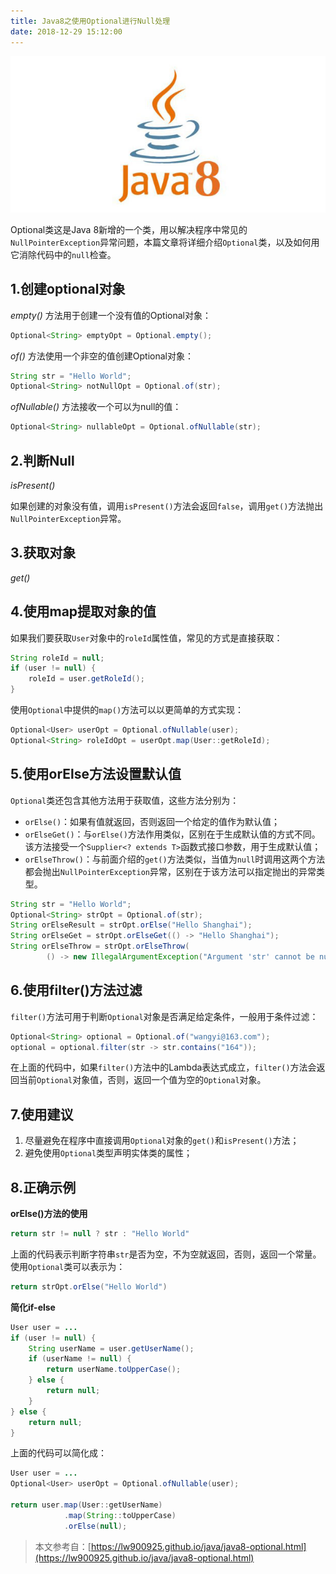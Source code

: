 ```yaml
---
title: Java8之使用Optional进行Null处理
date: 2018-12-29 15:12:00
---
```

![](./20181229Java8之使用Optional进行Null处理/1136672-20181229151420068-1277416757.png)


Optional类这是Java 8新增的一个类，用以解决程序中常见的`NullPointerException`异常问题，本篇文章将详细介绍`Optional`类，以及如何用它消除代码中的`null`检查。

## 1.创建optional对象

*empty()* 方法用于创建一个没有值的Optional对象：

```java
Optional<String> emptyOpt = Optional.empty();
```

*of()* 方法使用一个非空的值创建Optional对象：

```java
String str = "Hello World";
Optional<String> notNullOpt = Optional.of(str);
```

*ofNullable()* 方法接收一个可以为null的值：

```java
Optional<String> nullableOpt = Optional.ofNullable(str);
```

## 2.判断Null

*isPresent()*

如果创建的对象没有值，调用`isPresent()`方法会返回`false`，调用`get()`方法抛出`NullPointerException`异常。

## 3.获取对象

*get()*

## 4.使用map提取对象的值

如果我们要获取`User`对象中的`roleId`属性值，常见的方式是直接获取：

```java
String roleId = null;
if (user != null) {
    roleId = user.getRoleId();
}
```

使用`Optional`中提供的`map()`方法可以以更简单的方式实现：

```java
Optional<User> userOpt = Optional.ofNullable(user);
Optional<String> roleIdOpt = userOpt.map(User::getRoleId);
```

## 5.使用orElse方法设置默认值

`Optional`类还包含其他方法用于获取值，这些方法分别为：

- `orElse()`：如果有值就返回，否则返回一个给定的值作为默认值；
- `orElseGet()`：与`orElse()`方法作用类似，区别在于生成默认值的方式不同。该方法接受一个`Supplier<? extends T>`函数式接口参数，用于生成默认值；
- `orElseThrow()`：与前面介绍的`get()`方法类似，当值为`null`时调用这两个方法都会抛出`NullPointerException`异常，区别在于该方法可以指定抛出的异常类型。

```java
String str = "Hello World";
Optional<String> strOpt = Optional.of(str);
String orElseResult = strOpt.orElse("Hello Shanghai");
String orElseGet = strOpt.orElseGet(() -> "Hello Shanghai");
String orElseThrow = strOpt.orElseThrow(
        () -> new IllegalArgumentException("Argument 'str' cannot be null or blank."));
```

## 6.使用filter()方法过滤

`filter()`方法可用于判断`Optional`对象是否满足给定条件，一般用于条件过滤：

```java
Optional<String> optional = Optional.of("wangyi@163.com");
optional = optional.filter(str -> str.contains("164"));
```

在上面的代码中，如果`filter()`方法中的Lambda表达式成立，`filter()`方法会返回当前`Optional`对象值，否则，返回一个值为空的`Optional`对象。

## 7.使用建议

1. 尽量避免在程序中直接调用`Optional`对象的`get()`和`isPresent()`方法；
2. 避免使用`Optional`类型声明实体类的属性；

## 8.正确示例

**orElse()方法的使用**

```java
return str != null ? str : "Hello World"
```

上面的代码表示判断字符串`str`是否为空，不为空就返回，否则，返回一个常量。使用`Optional`类可以表示为：

```java
return strOpt.orElse("Hello World")
```

**简化if-else**

```java
User user = ...
if (user != null) {
    String userName = user.getUserName();
    if (userName != null) {
        return userName.toUpperCase();
    } else {
        return null;
    }
} else {
    return null;
}
```

上面的代码可以简化成：

```java
User user = ...
Optional<User> userOpt = Optional.ofNullable(user);

return user.map(User::getUserName)
            .map(String::toUpperCase)
            .orElse(null);
```

> 本文参考自：[https://lw900925.github.io/java/java8-optional.html](https://lw900925.github.io/java/java8-optional.html)